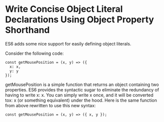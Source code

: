 # Write Concise Object Literal Declarations Using Object Property Shorthand

ES6 adds some nice support for easily defining object literals.

Consider the following code:

```
const getMousePosition = (x, y) => ({
  x: x,
  y: y
});
```

getMousePosition is a simple function that returns an object containing two properties. ES6 provides the syntactic sugar to eliminate the redundancy of having to write x: x. You can simply write x once, and it will be converted tox: x (or something equivalent) under the hood. Here is the same function from above rewritten to use this new syntax:

```
const getMousePosition = (x, y) => ({ x, y });
```
